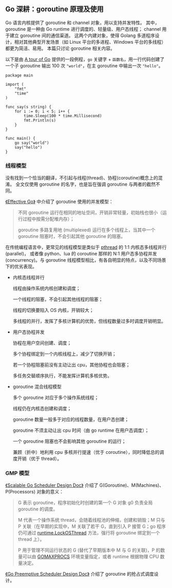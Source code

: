 ## Go 深耕：goroutine 原理及使用

Go 语言内核提供了 goroutine 和 channel 对象，用以支持并发特性。
其中，goroutine 是一种由 Go runtime 进行调度的、轻量级、用户态线程； channel 用于建立 goroutine 间的通信渠道。
这两个内建对象，使得 Golang 多道程序设计，相对其他典型开发场景（如 Linux 平台的多进程、Windows 平台的多线程）都更为简洁、易用。
本篇只讨论 goroutine 相关内容。

以下是由 [A tour of Go](https://go.dev/tour/concurrency/1) 提供的一段例程，`go` 关键字 + `函数名`，用一行代码创建了一个子 goroutine 输出 100 次 `"world"`，在主 goroutine 中输出一次 `"hello"`。
```golang
package main

import (
	"fmt"
	"time"
)

func say(s string) {
	for i := 0; i < 5; i++ {
		time.Sleep(100 * time.Millisecond)
		fmt.Println(s)
	}
}

func main() {
	go say("world")
	say("hello")
}

```


### 线程模型

没有找到一个恰当的翻译，不引起与线程(thread)、协程(coroutine)概念上的混淆。
全文仅使用 goroutine 的名字，也是旨在强调 goroutine 与两者的截然不同。

[《Effective Go》](https://go.dev/doc/effective_go#goroutines)
中介绍了 goroutine 使用的并发模型：

> 不同 goroutine 运行在相同的地址空间，开销非常轻量，初始栈也很小（运行过程中按需分配堆内存）；
>
> goroutine 多路复用地 (multiplexed) 运行在多个线程上，当其中一个 goroutine 阻塞时，不会引起其他 goroutine 的阻塞。

在传统编程语言中，更常见的线程模型是类似于
[pthread](https://www.gnu.org/software/hurd/libpthread.html)
的 1:1 内核态多线程并行 (parallel)，
或者像 python、lua 的 coroutine 那样的 N:1 用户态多协程并发 (concurrency)。与 goroutine 线程模型相比，有各自明显的特点，以及不同场景下的优劣表现。

* 内核态线程并行

    线程由操作系统内核创建和调度；

    一个线程的阻塞，不会引起其他线程的阻塞；

    线程的切换要陷入 OS 内核，开销较大；

    多线程的并行，发挥了多核计算机的优势，但线程数量过多时调度开销明显。

* 用户态协程并发

    协程在用户空间创建、调度；

    多个协程绑定到一个内核线程上，减少了切换开销；

    若一个协程阻塞前没有主动让出 cpu，其他协程也会阻塞；

    多任务交替顺序执行，不能发挥计算机多核优势。

* goroutine 混合线程模型

    多个 goroutine 对应于多个操作系统线程；

    线程仍在内核态创建和调度；

    goroutine 数量一般多于对应的线程数量，在用户态创建；

    goroutine 不须主动让出 cpu 时间（由 go runtime 在用户态调度）；
    
    一个 goroutine 阻塞也不会影响其他 goroutine 的运行；

    兼顾（折中）地利用 cpu 多核并行提速（优于 coroutine），同时降低总的调度开销（优于 thread）。


### GMP 模型

[《Scalable Go Scheduler Design Doc》](https://docs.google.com/document/d/1TTj4T2JO42uD5ID9e89oa0sLKhJYD0Y_kqxDv3I3XMw)
介绍了 G(Goroutine)、M(Machines)、P(Processors) 对象的意义：

> G 表示 goroutine，程序初始化时创建的第一个 G 对象 g0 负责全局 goroutine 的调度。
>
> M 代表一个操作系统 thread，会随着线程池的伸缩，创建和销毁；M 只与 P 关联（在早期的实现中，M 关联了若干 G，直到引入 P 接管 G；go 程序仍可通过 
> [runtime.LockOSThread](https://pkg.go.dev/runtime#LockOSThread)
> 方法，强行将 goroutine 绑定到一个 thread 上）。
>
> P 用于管理不同运行状态的 G (替代了早期版本中 M 与 G 的关联)，P 的数量可以由
[GOMAXPROCS](https://docs.google.com/document/d/1At2Ls5_fhJQ59kDK2DFVhFu3g5mATSXqqV5QrxinasI)
环境变量指定，或者 runtime 根据物理 CPU 数量决定。


[《Go Preemptive Scheduler Design Doc》](https://docs.google.com/document/d/1ETuA2IOmnaQ4j81AtTGT40Y4_Jr6_IDASEKg0t0dBR8)
介绍了 goroutine 的抢占式调度设计。
